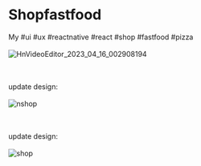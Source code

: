 # Shopfastfood
My #ui #ux #reactnative #react #shop #fastfood #pizza
<br><br>
![HnVideoEditor_2023_04_16_002908194](https://user-images.githubusercontent.com/116552870/232595677-41d4f0c9-6330-4a6b-9bae-628bb9e2440b.gif)

<br><br>
update design:
<br><br>
![nshop](https://user-images.githubusercontent.com/116552870/233777464-ff8e6a74-974c-48f6-8daa-82a0b9a1d0b2.jpg)

<br><br>
update design:
<br><br>
![shop](https://user-images.githubusercontent.com/116552870/233793282-cd1e47be-b0de-40ec-b62d-89f55940d32c.gif)
